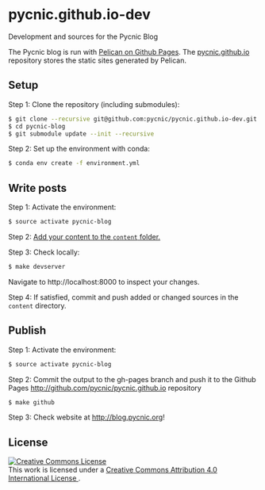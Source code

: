 # pycnic.github.io-dev
Development and sources for the Pycnic Blog

The Pycnic blog is run with [Pelican on Github Pages][1].
The [pycnic.github.io][2] repository stores the static sites generated by
Pelican.

## Setup

Step 1: Clone the repository (including submodules):

```bash
$ git clone --recursive git@github.com:pycnic/pycnic.github.io-dev.git pycnic-blog
$ cd pycnic-blog
$ git submodule update --init --recursive
```

Step 2: Set up the environment with conda:
```bash
$ conda env create -f environment.yml
```

## Write posts

Step 1: Activate the environment:
```bash
$ source activate pycnic-blog
```

Step 2: [Add your content to the ``content`` folder.](http://docs.getpelican.com/en/stable/content.html)

Step 3: Check locally:
```bash
$ make devserver
```
Navigate to http://localhost:8000 to inspect your changes.

Step 4: If satisfied, commit and push added or changed sources in the ``content`` directory.

## Publish

Step 1: Activate the environment:
```bash
$ source activate pycnic-blog
```

Step 2: Commit the output to the gh-pages branch and push it to the Github Pages http://github.com/pycnic/pycnic.github.io repository
```bash
$ make github
```

Step 3: Check website at http://blog.pycnic.org!

## License
<a rel="license" href="http://creativecommons.org/licenses/by/4.0/">
  <img
    alt="Creative Commons License"
    style="border-width:0"
    src="https://i.creativecommons.org/l/by/4.0/88x31.png"
  />
</a>
<br />
This work is licensed under a
<a rel="license" href="http://creativecommons.org/licenses/by/4.0/">
  Creative Commons Attribution 4.0 International License
</a>.

[1]: https://fedoramagazine.org/make-github-pages-blog-with-pelican/
[2]: https://github.com/pycnic/pycnic.github.io
